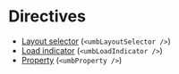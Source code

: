 # Directives

- [Layout selector](umblayoutselector.md) (`<umbLayoutSelector />`)
- [Load indicator](umbloadindicator.md) (`<umbLoadIndicator />`)
- [Property](umbproperty.md) (`<umbProperty />`)
